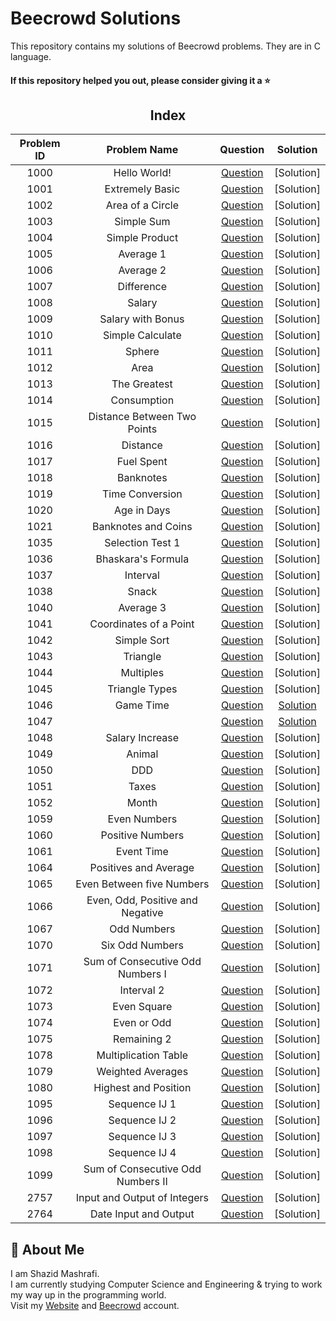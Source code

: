 # Beecrowd Solutions 

This repository contains my solutions of Beecrowd problems. They are in C language.  

#### If this repository helped you out, please consider giving it a :star:

<div align="center">

## Index

|  Problem ID  |  Problem Name  |  Question  |  Solution  |
| :----------: | :------------: | :--------: | :--------: |
| 1000 | Hello World! | [Question](https://www.beecrowd.com.br/judge/en/problems/view/1000) | [Solution]
| 1001 | Extremely Basic | [Question](https://www.beecrowd.com.br/judge/en/problems/view/1001) | [Solution]
| 1002 | Area of a Circle | [Question](https://www.beecrowd.com.br/judge/en/problems/view/1002) | [Solution]
| 1003 | Simple Sum | [Question](https://www.beecrowd.com.br/judge/en/problems/view/1003) | [Solution]
| 1004 | Simple Product | [Question](https://www.beecrowd.com.br/judge/en/problems/view/1004) | [Solution]
| 1005 | Average 1 | [Question](https://www.beecrowd.com.br/judge/en/problems/view/1005) | [Solution]
| 1006 | Average 2 | [Question](https://www.beecrowd.com.br/judge/en/problems/view/1006) | [Solution]
| 1007 | Difference | [Question](https://www.beecrowd.com.br/judge/en/problems/view/1007) | [Solution]
| 1008 | Salary | [Question](https://www.beecrowd.com.br/judge/en/problems/view/1008) | [Solution]
| 1009 | Salary with Bonus | [Question](https://www.beecrowd.com.br/judge/en/problems/view/1009) | [Solution]
| 1010 | Simple Calculate | [Question](https://www.beecrowd.com.br/judge/en/problems/view/1010) | [Solution]
| 1011 | Sphere | [Question](https://www.beecrowd.com.br/judge/en/problems/view/1011) | [Solution]
| 1012 | Area | [Question](https://www.beecrowd.com.br/judge/en/problems/view/1012) | [Solution]
| 1013 | The Greatest | [Question](https://www.beecrowd.com.br/judge/en/problems/view/1013) | [Solution]
| 1014 | Consumption | [Question](https://www.beecrowd.com.br/judge/en/problems/view/1014) | [Solution]
| 1015 | Distance Between Two Points | [Question](https://www.beecrowd.com.br/judge/en/problems/view/1015) | [Solution]
| 1016 | Distance | [Question](https://www.beecrowd.com.br/judge/en/problems/view/1016) | [Solution]
| 1017 | Fuel Spent | [Question](https://www.beecrowd.com.br/judge/en/problems/view/1017) | [Solution]
| 1018 | Banknotes | [Question](https://www.beecrowd.com.br/judge/en/problems/view/1018) | [Solution]
| 1019 | Time Conversion | [Question](https://www.beecrowd.com.br/judge/en/problems/view/1019) | [Solution]
| 1020 | Age in Days | [Question](https://www.beecrowd.com.br/judge/en/problems/view/1020) | [Solution]
| 1021 | Banknotes and Coins | [Question](https://www.beecrowd.com.br/judge/en/problems/view/1021) | [Solution]
| 1035 | Selection Test 1 | [Question](https://www.beecrowd.com.br/judge/en/problems/view/1022) | [Solution]
| 1036 | Bhaskara's Formula | [Question](https://www.beecrowd.com.br/judge/en/problems/view/1036) | [Solution]
| 1037 | Interval | [Question](https://www.beecrowd.com.br/judge/en/problems/view/1037) | [Solution]
| 1038 | Snack | [Question](https://www.beecrowd.com.br/judge/en/problems/view/1038) | [Solution]
| 1040 | Average 3 | [Question](https://www.beecrowd.com.br/judge/en/problems/view/1040) | [Solution]
| 1041 | Coordinates of a Point | [Question](https://www.beecrowd.com.br/judge/en/problems/view/1041) | [Solution]
| 1042 | Simple Sort | [Question](https://www.beecrowd.com.br/judge/en/problems/view/1042) | [Solution]
| 1043 | Triangle | [Question](https://www.beecrowd.com.br/judge/en/problems/view/1043) | [Solution]
| 1044 | Multiples | [Question](https://www.beecrowd.com.br/judge/en/problems/view/1044) | [Solution]
| 1045 | Triangle Types | [Question](https://www.beecrowd.com.br/judge/en/problems/view/1045) | [Solution]
| 1046 | Game Time | [Question](https://www.beecrowd.com.br/judge/en/problems/view/1046) | [Solution]()
| 1047 |  | [Question](https://www.beecrowd.com.br/judge/en/problems/view/1047) | [Solution]()
| 1048 | Salary Increase | [Question](https://www.beecrowd.com.br/judge/en/problems/view/1048) | [Solution]
| 1049 | Animal | [Question](https://www.beecrowd.com.br/judge/en/problems/view/1049) | [Solution]
| 1050 | DDD | [Question](https://www.beecrowd.com.br/judge/en/problems/view/1050) | [Solution]
| 1051 | Taxes | [Question](https://www.beecrowd.com.br/judge/en/problems/view/1051) | [Solution]
| 1052 | Month | [Question](https://www.beecrowd.com.br/judge/en/problems/view/1052) | [Solution]
| 1059 | Even Numbers | [Question](https://www.beecrowd.com.br/judge/en/problems/view/1059) | [Solution]
| 1060 | Positive Numbers | [Question](https://www.beecrowd.com.br/judge/en/problems/view/1060) | [Solution]
| 1061 | Event Time | [Question](https://www.beecrowd.com.br/judge/en/problems/view/1061) | [Solution]
| 1064 | Positives and Average | [Question](https://www.beecrowd.com.br/judge/en/problems/view/1064) | [Solution]
| 1065 | Even Between five Numbers | [Question](https://www.beecrowd.com.br/judge/en/problems/view/1065) | [Solution]
| 1066 | Even, Odd, Positive and Negative | [Question](https://www.beecrowd.com.br/judge/en/problems/view/1066) | [Solution]
| 1067 | Odd Numbers | [Question](https://www.beecrowd.com.br/judge/en/problems/view/1067) | [Solution]
| 1070 | Six Odd Numbers | [Question](https://www.beecrowd.com.br/judge/en/problems/view/1070) | [Solution]
| 1071 | Sum of Consecutive Odd Numbers I | [Question](https://www.beecrowd.com.br/judge/en/problems/view/1071) | [Solution]
| 1072 | Interval 2 | [Question](https://www.beecrowd.com.br/judge/en/problems/view/1072) | [Solution]
| 1073 | Even Square | [Question](https://www.beecrowd.com.br/judge/en/problems/view/1073) | [Solution]
| 1074 | Even or Odd | [Question](https://www.beecrowd.com.br/judge/en/problems/view/1074) | [Solution]
| 1075 | Remaining 2 | [Question](https://www.beecrowd.com.br/judge/en/problems/view/1075) | [Solution]
| 1078 | Multiplication Table | [Question](https://www.beecrowd.com.br/judge/en/problems/view/1078) | [Solution]
| 1079 | Weighted Averages | [Question](https://www.beecrowd.com.br/judge/en/problems/view/1079) | [Solution]
| 1080 | Highest and Position | [Question](https://www.beecrowd.com.br/judge/en/problems/view/1080) | [Solution]
| 1095 | Sequence IJ 1 | [Question](https://www.beecrowd.com.br/judge/en/problems/view/1095) | [Solution]
| 1096 | Sequence IJ 2 | [Question](https://www.beecrowd.com.br/judge/en/problems/view/1096) | [Solution]
| 1097 | Sequence IJ 3 | [Question](https://www.beecrowd.com.br/judge/en/problems/view/1097) | [Solution]
| 1098 | Sequence IJ 4 | [Question](https://www.beecrowd.com.br/judge/en/problems/view/1098) | [Solution]
| 1099 | Sum of Consecutive Odd Numbers II | [Question](https://www.beecrowd.com.br/judge/en/problems/view/1099) | [Solution]
| 2757 | Input and Output of Integers | [Question](https://www.beecrowd.com.br/judge/en/problems/view/2757) | [Solution]
| 2764 | Date Input and Output | [Question](https://www.beecrowd.com.br/judge/en/problems/view/2764) | [Solution]

</div>

## 🚀 About Me

I am Shazid Mashrafi.  
I am currently studying Computer Science and Engineering & trying to work my way up in the programming world.  
Visit my [Website](https://shazidmashrafi.com) and [Beecrowd](https://www.beecrowd.com.br/judge/en/profile/790252) account.